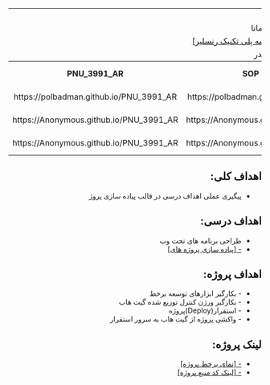 <table style="width:100%">

<tr>
<td colspan="7" align="center">اعضای گروه1</td>
</tr>

  
<tr>
<td colspan="7"  align="center">نام درس :نظریه زبانهاواتوماتا</td>
</tr>

<tr>
<td colspan="7"  align="center"><a href="https://www.cs.rpi.edu/~moorthy/Courses/S04/modcomp/#Projects">[موضوع پروژه:پیاده سازی پروژه های مؤسسه پلی تکنیک رنسلیر]</a></td>
</tr>

<tr>
<td colspan="7"   align="center">سرگروه تیم:پولاددباغ مقتدر</td>
</tr>

<tr>
 <th  align="center">PNU_3991_AR</th>
 <th  align="center">SOP</th>
 <th  align="center">رزومه</th>
 <th  align="center">نام/نام خانوادگی</th>
 <th  align="center">شماره دانشجویی</th>
 <th  align="center">ردیف</th>
 </tr>
 
 <tr>
 <td  align="center">https://polbadman.github.io/PNU_3991_AR</td> 
 <td  align="center">https://polbadman.github.io/SOP/</td>
 <td  align="center">https://polbadman.github.io/Resume/</td>
 <td  align="center">پولاددباغ مقتدر</td>
 <td  align="center">980218747</td>
 <td align="center">1</td>
 </tr>
 
 <tr>
 <td  align="center">https://Anonymous.github.io/PNU_3991_AR</td> 
 <td  align="center">https://Anonymous.github.io/SOP/</td>
 <td  align="center">https://Anonymous.github.io/Resume/</td>
 <td  align="center">منتظر عضو</td>
 <td  align="center">000000000</td>
 <td align="center">1</td>
 </tr>
 
 <tr>
 <td  align="center">https://Anonymous.github.io/PNU_3991_AR</td> 
 <td  align="center">https://Anonymous.github.io/SOP/</td>
 <td  align="center">https://Anonymous.github.io/Resume/</td>
 <td  align="center">منتظر عضو</td>
 <td  align="center">000000000</td>
 <td  align="center">1</td>
 </tr>
 

 
</table>

<div dir=rtl>
<h2>اهداف کلی:</h2>
<ul>
  <li>پیگیری عملی اهداف درسی در قالب پیاده سازی پروژ </li>
</ul>
<h2>اهداف درسی:</h2>
<ul>
  <li>طراحی برنامه های تحت وب</li>
  <li><a href="https://www.cs.rpi.edu/~moorthy/Courses/S04/modcomp/#Projects">- [پیاده سازی پروژه های]</a></li>
</ul>
<h2> اهداف پروژه:</h2>
<ul>
  <li>- بکارگیر ابزارهای توسعه برخط</li>
  <li>- بکارگیر ورژن کنترل توزیع شده گیت هاب</li>
  <li>- استقرار(Deploy)پروژه</li>
  <li>- واکشی پروژه از گیت هاب به سرور استقرار</li>
</ul>




<h2> لینک پروژه:</h2>
<ul>
<li><a href="https://codepen.io/polbadman/pen/wvzdMdJ">- [نمای برخط پروژه]</a></li>
<li><a href="https://codepen.io/polbadman/pen/wvzdMdJ">- [لینک کد منبع پروژه]</li>
</ul>
</div>
